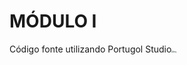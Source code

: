 # MÓDULO I



Código fonte utilizando Portugol Studio<img src="https://i.servimg.com/u/f37/19/57/66/06/lite312.png" alt="img" style="zoom:20%;" />

